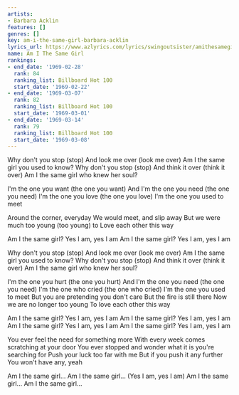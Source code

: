 ```yaml
---
artists:
- Barbara Acklin
features: []
genres: []
key: am-i-the-same-girl-barbara-acklin
lyrics_url: https://www.azlyrics.com/lyrics/swingoutsister/amithesamegirl.html
name: Am I The Same Girl
rankings:
- end_date: '1969-02-28'
  rank: 84
  ranking_list: Billboard Hot 100
  start_date: '1969-02-22'
- end_date: '1969-03-07'
  rank: 82
  ranking_list: Billboard Hot 100
  start_date: '1969-03-01'
- end_date: '1969-03-14'
  rank: 79
  ranking_list: Billboard Hot 100
  start_date: '1969-03-08'
---
```


Why don't you stop (stop)
And look me over (look me over)
Am I the same girl you used to know?
Why don't you stop (stop)
And think it over (think it over)
Am I the same girl who knew her soul?

I'm the one you want (the one you want)
And I'm the one you need (the one you need)
I'm the one you love (the one you love)
I'm the one you used to meet

Around the corner, everyday
We would meet, and slip away
But we were much too young (too young) to
Love each other this way

Am I the same girl?
Yes I am, yes I am
Am I the same girl?
Yes I am, yes I am

Why don't you stop (stop)
And look me over (look me over)
Am I the same girl you used to know?
Why don't you stop (stop)
And think it over (think it over)
Am I the same girl who knew her soul?

I'm the one you hurt (the one you hurt)
And I'm the one you need (the one you need)
I'm the one who cried (the one who cried)
I'm the one you used to meet
But you are pretending you don't care
But the fire is still there
Now we are no longer too young
To love each other this way

Am I the same girl?
Yes I am, yes I am
Am I the same girl?
Yes I am, yes I am
Am I the same girl?
Yes I am, yes I am
Am I the same girl?
Yes I am, yes I am

You ever feel the need for something more
With every week comes scratching at your door
You ever stopped and wonder what it is you're searching for
Push your luck too far with me
But if you push it any further
You won't have any, yeah

Am I the same girl...
Am I the same girl...
(Yes I am, yes I am)
Am I the same girl...
Am I the same girl...



